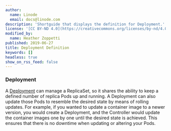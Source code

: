 ```yaml
---
author:
  name: Linode
  email: docs@linode.com
description: 'Shortguide that displays the definition for Deployment.'
license: '[CC BY-ND 4.0](https://creativecommons.org/licenses/by-nd/4.0)'
modified_by:
  name: Heather Zoppetti
published: 2019-06-27
title: Deployment Definition
keywords: []
headless: true
show_on_rss_feed: false
---
```


### Deployment

A [Deployment](https://kubernetes.io/docs/concepts/workloads/controllers/deployment/) can manage a ReplicaSet, so it shares the ability to keep a defined number of replica Pods up and running. A Deployment can also update those Pods to resemble the desired state by means of rolling updates. For example, if you wanted to update a container image to a newer version, you would create a Deployment, and the Controller would update the container images one by one until the desired state is achieved. This ensures that there is no downtime when updating or altering your Pods.
